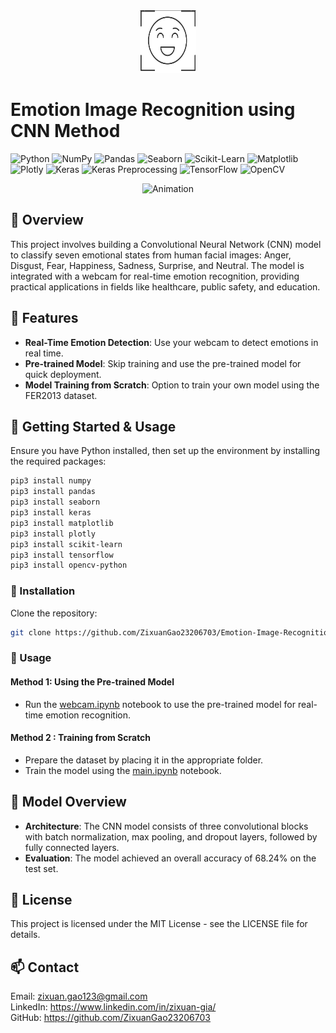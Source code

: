 <div align="center">
  <img src="https://github.com/ZixuanGao23206703/Emotion-Image-Recognition/blob/main/logo.png" alt="Logo" width="90" height="100">
</div>

# Emotion Image Recognition using CNN Method
</center>

![Python](https://img.shields.io/badge/python-v3.11.4+-blue.svg)
![NumPy](https://img.shields.io/badge/numpy-v1.25.1%2B-orange.svg)
![Pandas](https://img.shields.io/badge/pandas-v2.0.3%2B-lightgrey.svg)
![Seaborn](https://img.shields.io/badge/seaborn-v0.12.2%2B-green.svg)
![Scikit-Learn](https://img.shields.io/badge/scikit--learn-v1.3.0%2B-brightgreen.svg)
![Matplotlib](https://img.shields.io/badge/matplotlib-v3.7.2%2B-yellow.svg)
![Plotly](https://img.shields.io/badge/plotly-v5.15.0%2B-purple.svg)
![Keras](https://img.shields.io/badge/keras-v2.12.0%2B-red.svg)
![Keras Preprocessing](https://img.shields.io/badge/keras--preprocessing-v1.1.2%2B-blueviolet.svg)
![TensorFlow](https://img.shields.io/badge/tensorflow-v2.12.1%2B-blue.svg)
![OpenCV](https://img.shields.io/badge/opencv--python-v4.8.0.74%2B-critical.svg)

<div align="center">
  <img src="https://github.com/ZixuanGao23206703/Emotion-Image-Recognition/blob/main/facetest.gif" alt="Animation" width="300">
</div>



## :pushpin: Overview 
This project involves building a Convolutional Neural Network (CNN) model to classify seven emotional states from human facial images: Anger, Disgust, Fear, Happiness, Sadness, Surprise, and Neutral. The model is integrated with a webcam for real-time emotion recognition, providing practical applications in fields like healthcare, public safety, and education.

## :dart: Features  
- **Real-Time Emotion Detection**: Use your webcam to detect emotions in real time.
- **Pre-trained Model**: Skip training and use the pre-trained model for quick deployment.
- **Model Training from Scratch**: Option to train your own model using the FER2013 dataset.

## :key: Getting Started & Usage
Ensure you have Python installed, then set up the environment by installing the required packages:
```bash
pip3 install numpy
pip3 install pandas
pip3 install seaborn
pip3 install keras
pip3 install matplotlib
pip3 install plotly
pip3 install scikit-learn
pip3 install tensorflow
pip3 install opencv-python
```

### :wrench: Installation
Clone the repository:   
```bash
git clone https://github.com/ZixuanGao23206703/Emotion-Image-Recognition.git
```


### :hammer: Usage

#### Method 1: Using the Pre-trained Model
- Run the [webcam.ipynb](webcam.ipynb)    notebook to use the pre-trained model for real-time emotion recognition.


#### Method 2 : Training from Scratch
- Prepare the dataset by placing it in the appropriate folder.
- Train the model using the [main.ipynb](main.ipynb) notebook.


## :eyes:  Model Overview
- **Architecture**: The CNN model consists of three convolutional blocks with batch normalization, max pooling, and dropout layers, followed by fully connected layers.
- **Evaluation**: The model achieved an overall accuracy of 68.24% on the test set.

## :page_with_curl: License
This project is licensed under the MIT License - see the LICENSE file for details.


## :mailbox: Contact  
Email: zixuan.gao123@gmail.com  
LinkedIn: https://www.linkedin.com/in/zixuan-gia/   
GitHub: https://github.com/ZixuanGao23206703

    



